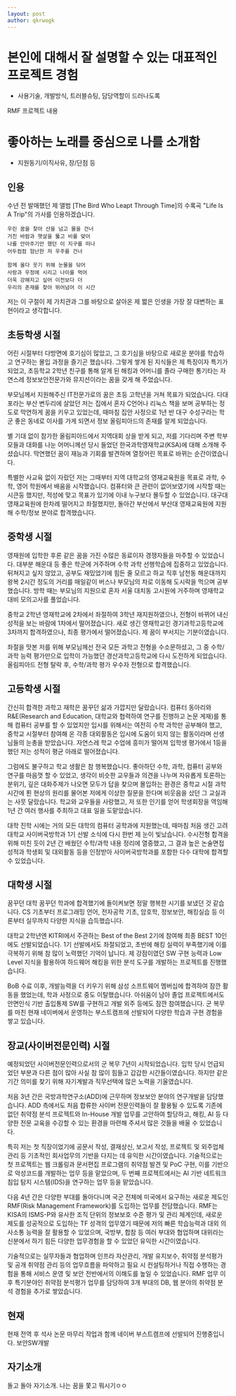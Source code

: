 ```yaml
---
layout: post
author: qkrwogk
---
```


# 본인에 대해서 잘 설명할 수 있는 대표적인 프로젝트 경험

- 사용기술, 개발방식, 트러블슈팅, 담당역할이 드러나도록

RMF 프로젝트 내용

# 좋아하는 노래를 중심으로 나를 소개함

- 지원동기/이직사유, 장/단점 등

## 인용

수년 전 발매했던 제 앨범 [The Bird Who Leapt Through Time]의 수록곡 "Life Is A Trip"의 가사를 인용하겠습니다.

```
우린 꿈을 찾아 산을 넘고 물을 건너
거친 바람과 햇살을 뚫고 비를 맞어
나를 안아주기만 했던 이 지구를 떠나
어두컴컴 험난한 저 우주를 건너

함께 울다 웃기 위해 눈물을 닦어
사랑과 우정에 시리고 나이를 먹어
더욱 강해지고 싶어 이전보다 더
우리의 존재를 찾아 뛰어넘어 이 시간
```

저는 이 구절이 제 가치관과 그를 바탕으로 살아온 제 짧은 인생을 가장 잘 대변하는 표현이라고 생각합니다. 

## 초등학생 시절

어린 시절부터 다방면에 호기심이 많았고, 그 호기심을 바탕으로 새로운 분야를 학습하고 연구하는 몰입 과정을 즐기곤 했습니다. 
그렇게 쌓게 된 지식들은 제 특징이자 특기가 되었고, 초등학교 2학년 친구를 통해 알게 된 해킹과 어머니를 졸라 구매한 통기타는 
자연스레 정보보안전문가와 뮤지션이라는 꿈을 갖게 해 주었습니다. 

부모님께서 지원해주신 IT전문가로의 꿈은 초등 고학년을 거쳐 목표가 되었습니다. 
다대포라는 부산 변두리에 살았던 저는 집에서 혼자 C언어나 리눅스 책을 보며 공부하는 정도로 막연하게 꿈을 키우고 있었는데, 
때마침 집안 사정으로 1년 반 대구 수성구라는 학군 좋은 동네로 이사를 가게 되면서 정보 올림피아드의 존재를 알게 되었습니다. 

별 기대 없이 참가한 올림피아드에서 지역대회 상을 받게 되고, 저를 기다리며 주변 학부모들과 대화를 나눈 어머니께선 당시 들었던 
한국과학영재학교(KSA)에 대해 소개해 주셨습니다. 막연했던 꿈이 재능과 기회를 발견하며 열정어린 목표로 바뀌는 순간이였습니다.

특별한 사교육 없이 자랐던 저는 그때부터 지역 대학교의 영재교육원을 목표로 과학, 수학, 영어 학원에서 배움을 시작했습니다. 
컴퓨터와 큰 관련이 없어보였기에 시작할 때는 시큰둥 했지만, 적성에 맞고 목표가 있기에 이내 누구보다 몰두할 수 있었습니다. 
대구대 영재교육원에 한차례 떨어지고 좌절했지만, 돌아간 부산에서 부산대 영재교육원에 지원해 수학/정보 분야로 합격했습니다. 

## 중학생 시절

영재원에 입학한 후론 같은 꿈을 가진 수많은 동료이자 경쟁자들을 마주할 수 있었습니다. 대부분 해운대 등 좋은 학군에 거주하며 
수학 과학 선행학습에 집중하고 있었습니다. 뒤쳐지고 싶지 않았고, 공부도 재밌었기에 힘든 줄 모르고 하교 직후 남천동 해운대까지 
왕복 2시간 정도의 거리를 매일같이 버스나 부모님의 차로 이동해 도시락을 먹으며 공부했습니다. 
방학 때는 부모님의 지원으로 혼자 서울 대치동 고시원에 거주하며 영재학교 대비 모의고사를 풀었습니다. 

중학교 2학년 영재학교에 2차에서 좌절하여 3학년 재지원하였으나, 전형이 바뀌어 내신성적을 보는 바람에 1차에서 떨어졌습니다. 
새로 생긴 영재학교인 경기과학고등학교에 3차까지 합격하였으나, 최종 평가에서 떨어졌습니다. 제 꿈이 부서지는 기분이였습니다. 

좌절을 맛본 저를 위해 부모님께선 전국 모든 과학고 전형을 수소문하셨고, 그 중 수학/과학 능력 평가만으로 입학이 가능했던 
경산과학고등학교에 다시 도전하게 되었습니다. 올림피아드 전형 탈락 후, 수학/과학 평가 우수자 전형으로 합격했습니다. 

## 고등학생 시절

간신히 합격한 과학고 재학은 꿈꾸던 삶과 가깝지만 달랐습니다. 컴퓨터 동아리와 R&E(Research and Education, 대학교와 
협력하여 연구를 진행하고 논문 게재)를 통해 컴퓨터 공부를 할 수 있었지만 입시를 위해서는 여전히 수학 과학만 공부해야 했고, 
중학교 시절부터 참여해 온 각종 대외활동은 입시에 도움이 되지 않는 활동이라며 선생님들의 눈총을 받았습니다. 
자연스레 학교 수업에 흥미가 떨어져 입학생 평가에서 1등을 했던 저는 성적이 평균 아래로 떨어졌습니다. 

그럼에도 불구하고 학교 생활은 참 행복했습니다. 좋아하던 수학, 과학, 컴퓨터 공부와 연구를 마음껏 할 수 있었고, 생각이 
비슷한 교우들과 의견을 나누며 자유롭게 토론하는 분위기, 깊은 대화주제가 나오면 모두가 답을 찾으며 몰입하는 환경은 
중학교 시절 과학시간에 푄 현상의 원리를 물어본 저에게 이상한 질문을 한다며 비웃음을 샀던 그 교실과는 사뭇 달랐습니다. 
학교와 교우들을 사랑했고, 저 또한 인기를 얻어 학생회장을 역임해 1년 간 여러 행사를 주최하고 대표 일을 도맡았습니다.

대학 진학 시에는 거의 모든 대학의 컴퓨터 공학과에 지원했는데, 때마침 처음 생긴 고려대학교 사이버국방학과 1기 선발 소식에 
다시 한번 제 눈이 빛났습니다. 수시전형 합격을 위해 미친 듯이 2년 간 배웠던 수학/과학 내용 정리에 열중했고, 
그 결과 높은 논술면접 성적과 학생회 및 대외활동 등을 인정받아 사이버국방학과를 포함한 다수 대학에 합격할 수 있었습니다.

## 대학생 시절

꿈꾸던 대학 꿈꾸던 학과에 합격했기에 돌이켜보면 정말 행복한 시기를 보냈던 것 같습니다.
CS 기초부터 프로그래밍 언어, 전자공학 기초, 암호학, 정보보안, 해킹실습 등 이론부터 실무까지 다양한 지식을 습득했습니다. 

대학교 2학년엔 KITRI에서 주관하는 Best of the Best 2기에 참여해 최종 BEST 10인에도 선발되었습니다. 
1기 선발에서도 좌절되었고, 초반에 해킹 실력이 부족했기에 이를 극복하기 위해 참 많이 노력했던 기억이 납니다. 제 강점이였던 
SW 구현 능력과 Low Level 지식을 활용하여 하드웨어 해킹을 위한 분석 도구를 개발하는 프로젝트를 진행했습니다. 

BoB 수료 이후, 개발능력을 더 키우기 위해 삼성 소프트웨어 멤버십에 합격하여 잠깐 활동을 했었는데, 학과 사정으로 중도 
이탈했습니다. 아쉬움이 남아 졸업 프로젝트에서도 안면인식 기반 출입통제 SW를 구현하고 개발 외주 등에도 잠깐 참여했습니다.
군 복무를 마친 현재 네이버에서 운영하는 부스트캠프에 선발되어 다양한 학습과 구현 경험을 쌓고 있습니다.

## 장교(사이버전문인력) 시절

예정되었던 사이버전문인력으로서의 군 복무 7년이 시작되었습니다. 입학 당시 언급되었던 부분과 다른 점이 많아 사실 참 많이 
힘들고 갑갑한 시간들이였습니다. 하지만 같은 기간 의미를 찾기 위해 자기계발과 직무선택에 많은 노력을 기울였습니다. 

처음 3년 간은 국방과학연구소(ADD)에 근무하며 정보보안 분야의 연구개발을 담당했습니다. ADD 측에서도 처음 합류한 사이버 
전문인력들이 잘 활용될 수 있도록 기존에 없던 취약점 분석 프로젝트와 In-House 개발 업무를 고안하여 할당하고, 해킹, 
AI 등 다양한 전문 교육을 수강할 수 있는 환경을 마련해 주셔서 많은 것들을 배울 수 있었습니다.

특히 저는 첫 직장이었기에 공문서 작성, 결재상신, 보고서 작성, 프로젝트 및 외주업체 관리 등 기초적인 회사업무의 기반을 
다지는 데 유익한 시간이였습니다. 기술적으로는 첫 프로젝트는 웹 크롤링과 문서편집 프로그램의 취약점 발견 및 PoC 구현, 
이를 기반으로 악성코드를 개발하는 업무 등을 맡았으며, 두 번째 프로젝트에서는 AI 기반 네트워크 침입 탐지 시스템(IDS)을 
연구하는 업무 등을 맡았습니다. 

다음 4년 간은 다양한 부대를 돌아다니며 국군 전체에 미국에서 요구하는 새로운 제도인 RMF(Risk Management Framework)를 
도입하는 업무를 전담했습니다. RMF는 KISA의 ISMS-P와 유사한 조직 단위의 정보보호 수준 평가 및 관리 체계인데, 
새로운 제도를 성공적으로 도입하는 TF 성격의 업무였기 때문에 저의 빠른 학습능력과 대외 의사소통 능력을 잘 활용할 수 있었으며, 
국방부, 합참 등 여러 부대와 협업하며 대위라는 신분에서 하기 힘든 다양한 업무경험을 할 수 있었던 유익한 시간이였습니다.

기술적으로는 실무자들과 협업하며 인프라 자산관리, 개발 유지보수, 취약점 분석평가 및 공개 취약점 관리 등의 업무흐름을 파악하고 
필요 시 컨설팅하거나 직접 수행하는 경험을 통해 서비스 운영 및 보안 전반에서의 이해도를 높일 수 있었습니다.
RMF 업무 이후 특기분야인 취약점 분석평가 업무를 담당하여 3개 부대의 DB, 웹 분야의 취약점 분석 경험을 추가로 쌓았습니다.

## 현재

현재 전역 후 석사 논문 마무리 작업과 함께 네이버 부스트캠프에 선발되어 진행중입니다.
보안SW개발 

## 자기소개

돌고 돌아 자기소개. 나는 꿈을 쫓고 뭐시기ㅇㅇ
